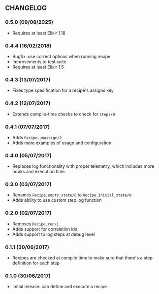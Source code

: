 ## CHANGELOG

### 0.5.0 (09/08/2025)

- Requires at least Elixir 1.18

### 0.4.4 (16/02/2018)

- Bugfix: use correct options when running recipe
- Improvements to test suite
- Requires at least Elixir 1.5

### 0.4.3 (13/07/2017)

- Fixes type specification for a recipe's assigns key

### 0.4.2 (12/07/2017)

- Extends compile-time checks to check for `steps/0`

### 0.4.1 (07/07/2017)

- Adds `Recipe.unassign/2`
- Adds more examples of usage and configuration

### 0.4.0 (05/07/2017)

- Replaces log functionality with proper telemetry,
  which includes more hooks and execution time

### 0.3.0 (03/07/2017)

- Renames `Recipe.empty_state/0` to `Recipe.initial_state/0`
- Adds ability to use custom step log function

### 0.2.0 (02/07/2017)

- Removes `Recipe.run/1`
- Adds support for correlation ids
- Adds support to log steps at debug level

### 0.1.1 (30/06/2017)

- Recipes are checked at compile time to make sure that there's
  a step definition for each step

### 0.1.0 (30/06/2017)

- Initial release: can define and execute a recipe
